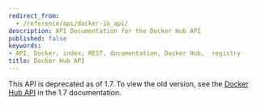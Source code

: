 ```yaml
---
redirect_from:
  - /reference/api/docker-io_api/
description: API Documentation for the Docker Hub API
published: false
keywords:
- API, Docker, index, REST, documentation, Docker Hub,  registry
title: Docker Hub API
---
```


This API is deprecated as of 1.7. To view the old version, see the [Docker Hub
API](/v1.7/docker/reference/api/docker-io_api/) in the 1.7 documentation.
